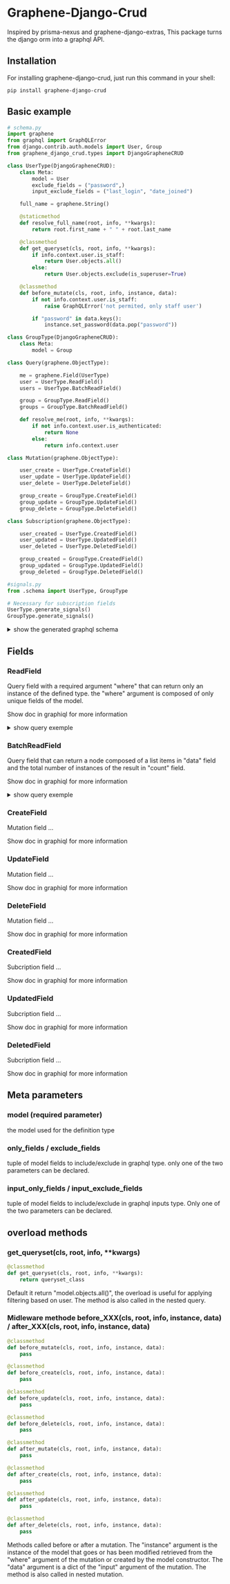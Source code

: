 # Graphene-Django-Crud

Inspired by prisma-nexus and graphene-django-extras, This package turns the django orm into a graphql API.

## Installation

For installing graphene-django-crud, just run this command in your shell:

```
pip install graphene-django-crud
```

## Basic example



```python
# schema.py
import graphene
from graphql import GraphQLError
from django.contrib.auth.models import User, Group
from graphene_django_crud.types import DjangoGrapheneCRUD

class UserType(DjangoGrapheneCRUD):
    class Meta:
        model = User
        exclude_fields = ("password",)
        input_exclude_fields = ("last_login", "date_joined")

    full_name = graphene.String()

    @staticmethod
    def resolve_full_name(root, info, **kwargs):
        return root.first_name + " " + root.last_name

    @classmethod
    def get_queryset(cls, root, info, **kwargs):
        if info.context.user.is_staff:
            return User.objects.all()
        else:
            return User.objects.exclude(is_superuser=True)

    @classmethod
    def before_mutate(cls, root, info, instance, data):
        if not info.context.user.is_staff:
            raise GraphQLError('not permited, only staff user')

        if "password" in data.keys():
            instance.set_password(data.pop("password"))

class GroupType(DjangoGrapheneCRUD):
    class Meta:
        model = Group

class Query(graphene.ObjectType):

    me = graphene.Field(UserType)
    user = UserType.ReadField()
    users = UserType.BatchReadField()

    group = GroupType.ReadField()
    groups = GroupType.BatchReadField()

    def resolve_me(root, info, **kwargs):
        if not info.context.user.is_authenticated:
            return None
        else:
            return info.context.user

class Mutation(graphene.ObjectType):

    user_create = UserType.CreateField()
    user_update = UserType.UpdateField()
    user_delete = UserType.DeleteField()

    group_create = GroupType.CreateField()
    group_update = GroupType.UpdateField()
    group_delete = GroupType.DeleteField()

class Subscription(graphene.ObjectType):

    user_created = UserType.CreatedField()
    user_updated = UserType.UpdatedField()
    user_deleted = UserType.DeletedField()

    group_created = GroupType.CreatedField()
    group_updated = GroupType.UpdatedField()
    group_deleted = GroupType.DeletedField()

#signals.py
from .schema import UserType, GroupType

# Necessary for subscription fields
UserType.generate_signals()
GroupType.generate_signals()
```
<details>
  <summary>show the generated graphql schema</summary>

```
schema {
  query: Query
  mutation: Mutation
  subscription: Subscription
}

scalar DateTime

input DatetimeFilter {
  equals: DateTime
  in: [DateTime]
  gt: DateTime
  gte: DateTime
  lt: DateTime
  lte: DateTime
}

type ErrorType {
  field: String!
  messages: [String!]!
}

input GroupCreateInput {
  name: String!
  user: UserCreateNestedManyInput
}

input GroupCreateNestedManyInput {
  create: [GroupCreateInput]
  connect: [GroupWhereUniqueInput]
}

type GroupMutationType {
  ok: Boolean
  errors: [ErrorType]
  result: GroupType
}

type GroupNodeType {
  count: Int
  data: [GroupType]
}

type GroupType {
  id: ID!
  name: String
  user(where: UserWhereInput, limit: Int, offset: Int, orderBy: [String]): UserNodeType!
}

input GroupUpdateInput {
  name: String
  user: UserUpdateNestedManyInput
}

input GroupUpdateNestedManyInput {
  create: [GroupCreateInput]
  remove: [GroupWhereUniqueInput]
  connect: [GroupWhereUniqueInput]
  disconnect: [GroupWhereUniqueInput]
}

input GroupWhereInput {
  id: IntFilter
  name: StringFilter
  user: UserWhereInput
}

input GroupWhereUniqueInput {
  id: ID
  name: String
}

input GroupWhereWithOperatorInput {
  id: IntFilter
  name: StringFilter
  user: UserWhereInput
  OR: [GroupWhereWithOperatorInput]
  AND: [GroupWhereWithOperatorInput]
  NOT: GroupWhereWithOperatorInput
}

input IntFilter {
  equals: Int
  in: [Int]
  gt: Int
  gte: Int
  lt: Int
  lte: Int
  contains: Int
  startswith: Int
  endswith: Int
  regex: String
}

type Mutation {
  userCreate(input: UserCreateInput!): UserMutationType
  userUpdate(input: UserUpdateInput!, where: UserWhereUniqueInput!): UserMutationType
  userDelete(where: UserWhereUniqueInput!): UserMutationType
  groupCreate(input: GroupCreateInput!): GroupMutationType
  groupUpdate(input: GroupUpdateInput!, where: GroupWhereUniqueInput!): GroupMutationType
  groupDelete(where: GroupWhereUniqueInput!): GroupMutationType
}

type Query {
  me: UserType
  user(where: UserWhereUniqueInput): UserType
  users(where: UserWhereWithOperatorInput, limit: Int, offset: Int, orderBy: [String]): UserNodeType
  group(where: GroupWhereUniqueInput): GroupType
  groups(where: GroupWhereWithOperatorInput, limit: Int, offset: Int, orderBy: [String]): GroupNodeType
}

input StringFilter {
  equals: String
  in: [String]
  contains: String
  startswith: String
  endswith: String
  regex: String
}

type Subscription {
  userCreated(where: UserWhereInput): UserType
  userUpdated(where: UserWhereInput): UserType
  userDeleted(where: UserWhereInput): UserType
  groupCreated(where: GroupWhereInput): GroupType
  groupUpdated(where: GroupWhereInput): GroupType
  groupDeleted(where: GroupWhereInput): GroupType
}

input UserCreateInput {
  email: String
  firstName: String
  groups: GroupCreateNestedManyInput
  isActive: Boolean
  isStaff: Boolean
  isSuperuser: Boolean
  lastName: String
  password: String!
  username: String!
}

input UserCreateNestedManyInput {
  create: [UserCreateInput]
  connect: [UserWhereUniqueInput]
}

type UserMutationType {
  ok: Boolean
  errors: [ErrorType]
  result: UserType
}

type UserNodeType {
  count: Int
  data: [UserType]
}

type UserType {
  dateJoined: DateTime
  email: String
  firstName: String
  groups: GroupNodeType!
  id: ID!
  isActive: Boolean
  isStaff: Boolean
  isSuperuser: Boolean
  lastLogin: DateTime
  lastName: String
  username: String
  fullName: String
}

input UserUpdateInput {
  email: String
  firstName: String
  groups: GroupUpdateNestedManyInput
  isActive: Boolean
  isStaff: Boolean
  isSuperuser: Boolean
  lastName: String
  password: String
  username: String
}

input UserUpdateNestedManyInput {
  create: [UserCreateInput]
  remove: [UserWhereUniqueInput]
  connect: [UserWhereUniqueInput]
  disconnect: [UserWhereUniqueInput]
}

input UserWhereInput {
  dateJoined: DatetimeFilter
  email: StringFilter
  firstName: StringFilter
  groups: GroupWhereInput
  id: IntFilter
  isActive: Boolean
  isStaff: Boolean
  isSuperuser: Boolean
  lastLogin: DatetimeFilter
  lastName: StringFilter
  username: StringFilter
}

input UserWhereUniqueInput {
  id: ID
  username: String
}

input UserWhereWithOperatorInput {
  dateJoined: DatetimeFilter
  email: StringFilter
  firstName: StringFilter
  groups: GroupWhereInput
  id: IntFilter
  isActive: Boolean
  isStaff: Boolean
  isSuperuser: Boolean
  lastLogin: DatetimeFilter
  lastName: StringFilter
  username: StringFilter
  OR: [UserWhereWithOperatorInput]
  AND: [UserWhereWithOperatorInput]
  NOT: UserWhereWithOperatorInput
}
```
</details>

## Fields

### ReadField
Query field with a required argument "where" that can return only an instance of the defined type. 
the "where" argument is composed of only unique fields of the model.

Show doc in graphiql for more information

<details>
  <summary>show query exemple</summary>


```
query{
    <read_field_name>(where:{id:1}){
        attribute1
        attribute2
    }
}

# or

query{
    <read_field_name>(where:{<unique_field>:value}){
        attribute1
        attribute2
    }
}

# response

{
    "data": {
        <read_field_name>: {
            "id": id_value,
            "attribute1": attribute1_value,
            "attribute2": attribute1_value
        }
    }
}
```
</details>

### BatchReadField
Query field that can return a node composed of a list items in "data" field and the total number of instances of the result in "count" field.  

Show doc in graphiql for more information

<details>
  <summary>show query exemple</summary>


```
query{
    <batch_read_field_name>(where:{id:{in:[1,2,3,4]}}){
        count
        data { 
            id
            attribute1
            attribute2
        }
    }
}

# response

{
    "data": {
        <batch_read_field_name>: {
            "count" : n
            "data": [
                {
                    "id": id_value,
                    "attribute1": attribute1_value,
                    "attribute2": attribute1_value,
                },
                {
                    "id": id_value,
                    "attribute1": attribute1_value,
                    "attribute2": attribute1_value,
                },
                ...
            ]
        }
    }
}
```
</details>

### CreateField
Mutation field ...

Show doc in graphiql for more information

### UpdateField
Mutation field ...

Show doc in graphiql for more information

### DeleteField
Mutation field ...

Show doc in graphiql for more information

### CreatedField
Subcription field ...

Show doc in graphiql for more information

### UpdatedField
Subcription field ...

Show doc in graphiql for more information

### DeletedField
Subcription field ...

Show doc in graphiql for more information

## Meta parameters 

### model (required parameter)
the model used for the definition type

### only_fields / exclude_fields
tuple of model fields to include/exclude in graphql type. only one of the two parameters can be declared.

### input_only_fields / input_exclude_fields
tuple of model fields to include/exclude in graphql inputs type. Only one of the two parameters can be declared.

## overload methods

### get_queryset(cls, root, info, **kwargs)
```python
@classmethod
def get_queryset(cls, root, info, **kwargs):
    return queryset_class
```
Default it return "model.objects.all()", the overload is useful for applying filtering based on user. The method is also called in the nested query.


### Midleware methode before_XXX(cls, root, info, instance, data) / after_XXX(cls, root, info, instance, data)
```python
@classmethod
def before_mutate(cls, root, info, instance, data):
    pass

@classmethod
def before_create(cls, root, info, instance, data):
    pass

@classmethod
def before_update(cls, root, info, instance, data):
    pass

@classmethod
def before_delete(cls, root, info, instance, data):
    pass

@classmethod
def after_mutate(cls, root, info, instance, data):
    pass

@classmethod
def after_create(cls, root, info, instance, data):
    pass

@classmethod
def after_update(cls, root, info, instance, data):
    pass

@classmethod
def after_delete(cls, root, info, instance, data):
    pass
```
Methods called before or after a mutation. The "instance" argument is the instance of the model that goes or has been modified retrieved from the "where" argument of the mutation or created by the model constructor. The "data" argument is a dict of the "input" argument of the mutation. The method is also called in nested mutation.
